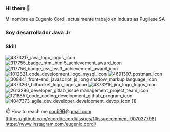 ### Hi there 👋
Mi nombre es Eugenio Cordi, actualmente trabajo en Industrias Pugliese SA
### Soy desarrollador Java Jr

### Skill

![4373217_java_logo_logos_icon](https://user-images.githubusercontent.com/36177129/131095381-1e145005-3827-467b-a491-86d55d853d81.png)
![317755_badge_html_html5_achievement_award_icon](https://user-images.githubusercontent.com/36177129/131095672-7d74e531-e155-4c46-a1e2-2f29cdefdc9e.png)
![317756_badge_css_css3_achievement_award_icon](https://user-images.githubusercontent.com/36177129/131095752-24e4bd23-41f7-4a95-90d1-8f4fe9cb9ecf.png)
![1012821_code_development_logo_mysql_icon](https://user-images.githubusercontent.com/36177129/131095999-caf78a2d-d9ee-4959-87e0-64ea05062788.png)
![4691397_postman_icon](https://user-images.githubusercontent.com/36177129/131096255-b1e10a05-0eb3-4ccc-ac5a-d794668905a3.png)
![308441_front-end_javascript_js_long shadow_markup language_icon](https://user-images.githubusercontent.com/36177129/131096367-a94c8307-06ab-49a6-8fe7-9649cf1caced.png)
![4373267_bitbucket_logo_logos_icon](https://user-images.githubusercontent.com/36177129/131097048-d4eee6e5-c160-4209-ac94-65378fbd423a.png)
![4373216_jira_logo_logos_icon](https://user-images.githubusercontent.com/36177129/131097156-0a403695-710a-4fbf-8fb8-deb44507f7c6.png)
![2613296_developer_gitlab_issue management_project_team_icon](https://user-images.githubusercontent.com/36177129/131097453-d688240b-dc77-4e70-b572-ed8b33b7f56d.png)
![1218857_code_coding_development_github_program_icon](https://user-images.githubusercontent.com/36177129/131097635-a3962cda-b518-403b-9e2d-f2e61e18380a.png)
![4047373_agile_dev_developer_development_devop_icon (1)](https://user-images.githubusercontent.com/36177129/131097497-d13eb89f-b4a2-4f73-ab94-8e5321336e25.png)

📫 How to reach me cordi96@gmail.com
[https://github.com/ecordi/ecordi/issues/1#issuecomment-907037798] https://www.instagram.com/eugenio.cordi/
